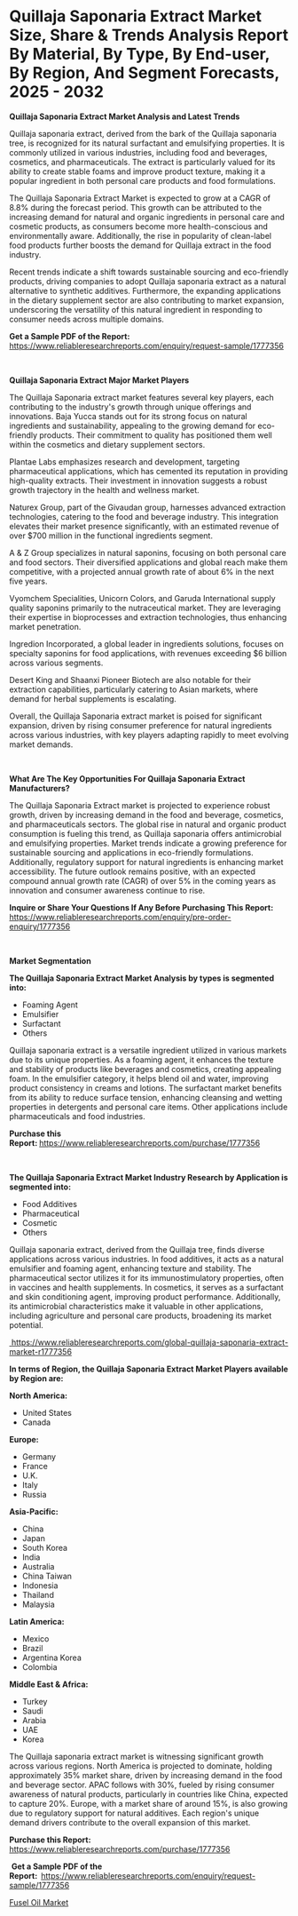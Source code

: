 <p><h1>Quillaja Saponaria Extract Market Size, Share & Trends Analysis Report By Material, By Type, By End-user, By Region, And Segment Forecasts, 2025 - 2032</h1></p><p><strong>Quillaja Saponaria Extract Market Analysis and Latest Trends</strong></p>
<p><p>Quillaja saponaria extract, derived from the bark of the Quillaja saponaria tree, is recognized for its natural surfactant and emulsifying properties. It is commonly utilized in various industries, including food and beverages, cosmetics, and pharmaceuticals. The extract is particularly valued for its ability to create stable foams and improve product texture, making it a popular ingredient in both personal care products and food formulations.</p><p>The Quillaja Saponaria Extract Market is expected to grow at a CAGR of 8.8% during the forecast period. This growth can be attributed to the increasing demand for natural and organic ingredients in personal care and cosmetic products, as consumers become more health-conscious and environmentally aware. Additionally, the rise in popularity of clean-label food products further boosts the demand for Quillaja extract in the food industry.</p><p>Recent trends indicate a shift towards sustainable sourcing and eco-friendly products, driving companies to adopt Quillaja saponaria extract as a natural alternative to synthetic additives. Furthermore, the expanding applications in the dietary supplement sector are also contributing to market expansion, underscoring the versatility of this natural ingredient in responding to consumer needs across multiple domains.</p></p>
<p><strong>Get a Sample PDF of the Report:&nbsp;</strong> <a href="https://www.reliableresearchreports.com/enquiry/request-sample/1777356?utm_campaign=3362&utm_medium=2&utm_source=Github&utm_content=ia&utm_term=01042025&utm_id=quillaja-saponaria-extract">https://www.reliableresearchreports.com/enquiry/request-sample/1777356</a></p>
<p>&nbsp;</p>
<p><strong>Quillaja Saponaria Extract Major Market Players</strong></p>
<p><p>The Quillaja Saponaria extract market features several key players, each contributing to the industry's growth through unique offerings and innovations. Baja Yucca stands out for its strong focus on natural ingredients and sustainability, appealing to the growing demand for eco-friendly products. Their commitment to quality has positioned them well within the cosmetics and dietary supplement sectors.</p><p>Plantae Labs emphasizes research and development, targeting pharmaceutical applications, which has cemented its reputation in providing high-quality extracts. Their investment in innovation suggests a robust growth trajectory in the health and wellness market.</p><p>Naturex Group, part of the Givaudan group, harnesses advanced extraction technologies, catering to the food and beverage industry. This integration elevates their market presence significantly, with an estimated revenue of over $700 million in the functional ingredients segment.</p><p>A & Z Group specializes in natural saponins, focusing on both personal care and food sectors. Their diversified applications and global reach make them competitive, with a projected annual growth rate of about 6% in the next five years.</p><p>Vyomchem Specialities, Unicorn Colors, and Garuda International supply quality saponins primarily to the nutraceutical market. They are leveraging their expertise in bioprocesses and extraction technologies, thus enhancing market penetration.</p><p>Ingredion Incorporated, a global leader in ingredients solutions, focuses on specialty saponins for food applications, with revenues exceeding $6 billion across various segments.</p><p>Desert King and Shaanxi Pioneer Biotech are also notable for their extraction capabilities, particularly catering to Asian markets, where demand for herbal supplements is escalating.</p><p>Overall, the Quillaja Saponaria extract market is poised for significant expansion, driven by rising consumer preference for natural ingredients across various industries, with key players adapting rapidly to meet evolving market demands.</p></p>
<p>&nbsp;</p>
<p><strong>What Are The Key Opportunities For Quillaja Saponaria Extract Manufacturers?</strong></p>
<p><p>The Quillaja Saponaria Extract market is projected to experience robust growth, driven by increasing demand in the food and beverage, cosmetics, and pharmaceuticals sectors. The global rise in natural and organic product consumption is fueling this trend, as Quillaja saponaria offers antimicrobial and emulsifying properties. Market trends indicate a growing preference for sustainable sourcing and applications in eco-friendly formulations. Additionally, regulatory support for natural ingredients is enhancing market accessibility. The future outlook remains positive, with an expected compound annual growth rate (CAGR) of over 5% in the coming years as innovation and consumer awareness continue to rise.</p></p>
<p><strong>Inquire or Share Your Questions If Any Before Purchasing This Report:</strong> <a href="https://www.reliableresearchreports.com/enquiry/pre-order-enquiry/1777356?utm_campaign=3362&utm_medium=2&utm_source=Github&utm_content=ia&utm_term=01042025&utm_id=quillaja-saponaria-extract">https://www.reliableresearchreports.com/enquiry/pre-order-enquiry/1777356</a></p>
<p>&nbsp;</p>
<p><strong>Market Segmentation</strong></p>
<p><strong>The Quillaja Saponaria Extract Market Analysis by types is segmented into:</strong></p>
<p><ul><li>Foaming Agent</li><li>Emulsifier</li><li>Surfactant</li><li>Others</li></ul></p>
<p><p>Quillaja saponaria extract is a versatile ingredient utilized in various markets due to its unique properties. As a foaming agent, it enhances the texture and stability of products like beverages and cosmetics, creating appealing foam. In the emulsifier category, it helps blend oil and water, improving product consistency in creams and lotions. The surfactant market benefits from its ability to reduce surface tension, enhancing cleansing and wetting properties in detergents and personal care items. Other applications include pharmaceuticals and food industries.</p></p>
<p><strong>Purchase this Report:&nbsp;</strong><a href="https://www.reliableresearchreports.com/purchase/1777356?utm_campaign=3362&utm_medium=2&utm_source=Github&utm_content=ia&utm_term=01042025&utm_id=quillaja-saponaria-extract">https://www.reliableresearchreports.com/purchase/1777356</a></p>
<p>&nbsp;</p>
<p><strong>The Quillaja Saponaria Extract Market Industry Research by Application is segmented into:</strong></p>
<p><ul><li>Food Additives</li><li>Pharmaceutical</li><li>Cosmetic</li><li>Others</li></ul></p>
<p><p>Quillaja saponaria extract, derived from the Quillaja tree, finds diverse applications across various industries. In food additives, it acts as a natural emulsifier and foaming agent, enhancing texture and stability. The pharmaceutical sector utilizes it for its immunostimulatory properties, often in vaccines and health supplements. In cosmetics, it serves as a surfactant and skin conditioning agent, improving product performance. Additionally, its antimicrobial characteristics make it valuable in other applications, including agriculture and personal care products, broadening its market potential.</p></p>
<p><a href="https://www.reliableresearchreports.com/global-quillaja-saponaria-extract-market-r1777356?utm_campaign=3362&utm_medium=2&utm_source=Github&utm_content=ia&utm_term=01042025&utm_id=quillaja-saponaria-extract">&nbsp;https://www.reliableresearchreports.com/global-quillaja-saponaria-extract-market-r1777356</a></p>
<p><strong>In terms of Region, the Quillaja Saponaria Extract Market Players available by Region are:</strong></p>
<p>
    <p> <strong> North America: </strong>
        <ul>
            <li>United States</li>
            <li>Canada</li>
        </ul>
        </p> 
    <p> <strong> Europe: </strong>
        <ul>
            <li>Germany</li>
            <li>France</li>
            <li>U.K.</li>
            <li>Italy</li>
            <li>Russia</li>
        </ul>
        </p> 
    <p> <strong> Asia-Pacific: </strong>
        <ul>
            <li>China</li>
            <li>Japan</li>
            <li>South Korea</li>
            <li>India</li>
            <li>Australia</li>
            <li>China Taiwan</li>
            <li>Indonesia</li>
            <li>Thailand</li>
            <li>Malaysia</li>
        </ul>
        </p> 
    <p> <strong> Latin America: </strong>
        <ul>
            <li>Mexico</li>
            <li>Brazil</li>
            <li>Argentina Korea</li>
            <li>Colombia</li>
        </ul>
        </p> 
    <p> <strong> Middle East & Africa: </strong>
        <ul>
            <li>Turkey</li>
            <li>Saudi</li>
            <li>Arabia</li>
            <li>UAE</li>
            <li>Korea</li>
        </ul>
    </p>
    </p>
<p><p>The Quillaja saponaria extract market is witnessing significant growth across various regions. North America is projected to dominate, holding approximately 35% market share, driven by increasing demand in the food and beverage sector. APAC follows with 30%, fueled by rising consumer awareness of natural products, particularly in countries like China, expected to capture 20%. Europe, with a market share of around 15%, is also growing due to regulatory support for natural additives. Each region's unique demand drivers contribute to the overall expansion of this market.</p></p>
<p><strong>Purchase this Report: </strong><a href="https://www.reliableresearchreports.com/purchase/1777356?utm_campaign=3362&utm_medium=2&utm_source=Github&utm_content=ia&utm_term=01042025&utm_id=quillaja-saponaria-extract">https://www.reliableresearchreports.com/purchase/1777356</a></p>
<p>&nbsp;<strong>Get a Sample PDF of the Report:&nbsp;&nbsp;</strong><a href="https://www.reliableresearchreports.com/enquiry/request-sample/1777356?utm_campaign=3362&utm_medium=2&utm_source=Github&utm_content=ia&utm_term=01042025&utm_id=quillaja-saponaria-extract">https://www.reliableresearchreports.com/enquiry/request-sample/1777356</a></p>
<p><strong></strong></p>
<p><p><a href="https://github.com/haimamuirev8/Market-Research-Report-List-1/blob/main/fusel-oil-market.md?utm_campaign=3362&utm_medium=2&utm_source=Github&utm_content=ia&utm_term=01042025&utm_id=quillaja-saponaria-extract">Fusel Oil Market</a></p></p>